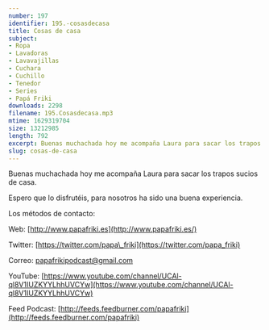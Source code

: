 ```yaml
---
number: 197
identifier: 195.-cosasdecasa
title: Cosas de casa
subject:
- Ropa
- Lavadoras
- Lavavajillas
- Cuchara
- Cuchillo
- Tenedor
- Series
- Papá Friki
downloads: 2298
filename: 195.Cosasdecasa.mp3
mtime: 1629319704
size: 13212985
length: 792
excerpt: Buenas muchachada hoy me acompaña Laura para sacar los trapos sucios de casa.
slug: cosas-de-casa
---
```

Buenas muchachada hoy me acompaña Laura para sacar los trapos sucios de casa.

Espero que lo disfrutéis, para nosotros ha sido una buena experiencia.

Los métodos de contacto:

Web: [http://www.papafriki.es](http://www.papafriki.es/)

Twitter: [https://twitter.com/papa\_friki](https://twitter.com/papa_friki)

Correo: [papafrikipodcast@gmail.com](https://archive.org/details/papafrikipodast@gmail.com)

YouTube: [https://www.youtube.com/channel/UCAl-ql8V1IUZKYYLhhUVCYw](https://www.youtube.com/channel/UCAl-ql8V1IUZKYYLhhUVCYw)

Feed Podcast: [http://feeds.feedburner.com/papafriki](http://feeds.feedburner.com/papafriki)